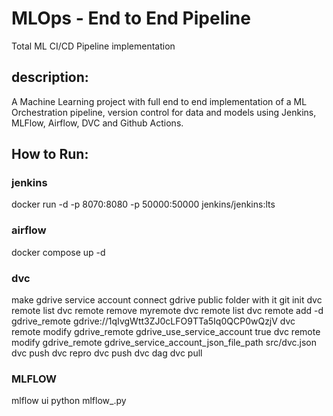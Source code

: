 # MLOps - End to End Pipeline
Total ML CI/CD Pipeline implementation

## description:
A Machine Learning project with full end to end implementation of a
 ML Orchestration pipeline, version control for data and models using
 Jenkins, MLFlow, Airflow, DVC and Github Actions.

## How to Run:
### jenkins
docker run -d -p 8070:8080 -p 50000:50000 jenkins/jenkins:lts

### airflow
docker compose up -d

### dvc 
make gdrive service account
connect gdrive public folder with it
git init
dvc remote list
dvc remote remove myremote
dvc remote list
dvc remote add -d gdrive_remote gdrive://1qIvgWtt3ZJ0cLFO9TTa5Iq0QCP0wQzjV
dvc remote modify gdrive_remote gdrive_use_service_account true
dvc remote modify gdrive_remote gdrive_service_account_json_file_path src/dvc.json
dvc push
dvc repro
dvc push
dvc dag
dvc pull

### MLFLOW

mlflow ui
python mlflow_.py
